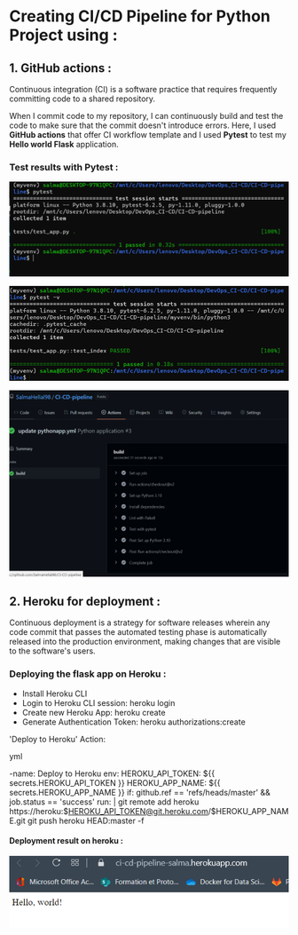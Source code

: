 # Creating CI/CD Pipeline for Python Project using :

## 1. GitHub actions : 

Continuous integration (CI) is a software practice that requires frequently committing code to a shared repository.

When I commit code to my repository, I can continuously build and test the code to make sure that the commit doesn't introduce errors. 
Here, I used **GitHub actions** that offer CI workflow template and I used **Pytest** to test my **Hello world Flask** application.

### Test results with **Pytest** : 

![Test1](./screenshots/devops1.PNG)

![Test2](./screenshots/devops2.PNG)

![CI](./screenshots/devops3.PNG)


## 2. Heroku for deployment : 

Continuous deployment is a strategy for software releases wherein any code commit that passes the automated testing phase is automatically released into the production environment, making changes that are visible to the software's users.

### Deploying the flask app on Heroku : 

* Install Heroku CLI
* Login to Heroku CLI session: heroku login
* Create new Heroku App: heroku create
* Generate Authentication Token: heroku authorizations:create

'Deploy to Heroku' Action:

yml

-name: Deploy to Heroku
  env:
    HEROKU_API_TOKEN: ${{ secrets.HEROKU_API_TOKEN }}
    HEROKU_APP_NAME: ${{ secrets.HEROKU_APP_NAME }}
  if: github.ref == 'refs/heads/master' && job.status == 'success'
  run: |
    git remote add heroku https://heroku:$HEROKU_API_TOKEN@git.heroku.com/$HEROKU_APP_NAME.git
    git push heroku HEAD:master -f

#### Deployment result on heroku : 

![CD](./screenshots/devops4.PNG)
